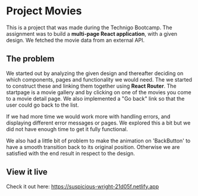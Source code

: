 # Project Movies
This is a project that was made during the Technigo Bootcamp. The assignment was to build a **multi-page React application**, with a given design. We fetched the movie data from an external API.

## The problem
We started out by analyzing the given design and thereafter deciding on which components, pages and functionality we would need. The we started to construct these and linking them together using **React Router**. The startpage is a movie gallery and by clicking on one of the movies you come to a movie detail page. We also implemented a "Go back" link so that the user could go back to the list. 

If we had more time we would work more with handling errors, and displaying different error messages or pages. We explored this a bit but we did not have enough time to get it fully functional. 

We also had a little bit of problem to make the animation on 'BackButton' to have a smooth transition back to its original position. Otherwise we are satisfied with the end result in respect to the design. 

## View it live
Check it out here:
https://suspicious-wright-21d05f.netlify.app

